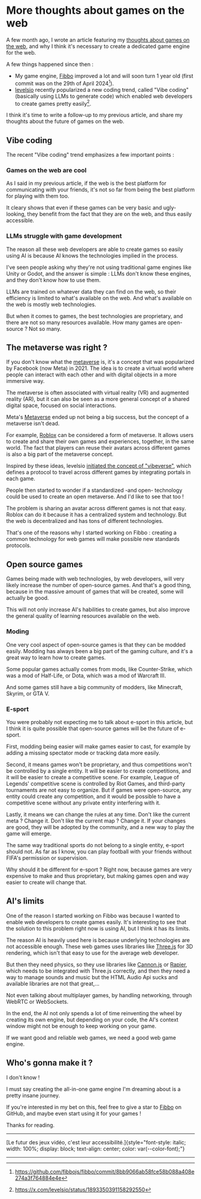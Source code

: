 # More thoughts about games on the web

A few month ago, I wrote an article featuring my [thoughts about games on the web](/blog/articles/thoughts-about-games-on-the-web), and why I think it's necessary to create a dedicated game engine for the web.

A few things happened since then :
- My game engine, [Fibbo](https://fibbo.dev) improved a lot and will soon turn 1 year old (first commit was on the 29th of April 2024[^1]).
- [levelsio](https://x.com/levelsio) recently popularized a new coding trend, called "Vibe coding" (basically using LLMs to generate code) which enabled web developers to create games pretty easily[^2].

I think it's time to write a follow-up to my previous article, and share my thoughts about the future of games on the web.

## Vibe coding

The recent "Vibe coding" trend emphasizes a few important points :

### Games on the web are cool

As I said in my previous article, if the web is the best platform for communicating with your friends, it's not so far from being the best platform for playing with them too.

It cleary shows that even if these games can be very basic and ugly-looking, they benefit from the fact that they are on the web, and thus easily accessible.

### LLMs struggle with game development

The reason all these web developers are able to create games so easily using AI is because AI knows the technologies implied in the process.

I've seen people asking why they're not using traditional game engines like Unity or Godot, and the answer is simple : LLMs don't know these engines, and they don't know how to use them.

LLMs are trained on whatever data they can find on the web, so their efficiency is limited to what's available on the web. And what's available on the web is mostly web technologies.

But when it comes to games, the best technologies are proprietary, and there are not so many resources available. How many games are open-source ? Not so many.

## The metaverse was right ?

If you don't know what the [metaverse](https://en.wikipedia.org/wiki/Metaverse) is, it's a concept that was popularized by Facebook (now Meta) in 2021. The idea is to create a virtual world where people can interact with each other and with digital objects in a more immersive way.

The metaverse is often associated with virtual reality (VR) and augmented reality (AR), but it can also be seen as a more general concept of a shared digital space, focused on social interactions.

Meta's [Metaverse](https://about.meta.com/what-is-the-metaverse/) ended up not being a big success, but the concept of a metaverse isn't dead.

For example, [Roblox](https://www.roblox.com/) can be considered a form of metaverse. It allows users to create and share their own games and experiences, together, in the same world. The fact that players can reuse their avatars across different games is also a big part of the metaverse concept.

Inspired by these ideas, levelsio [initiated the concept of "vibeverse"](https://x.com/levelsio/status/1903862431845093426), which defines a protocol to travel across different games by integrating portals in each game.

People then started to wonder if a standardized -and open- technology could be used to create an open metaverse. And I'd like to see that too !

The problem is sharing an avatar across different games is not that easy. Roblox can do it because it has a centralized system and technology. But the web is decentralized and has tons of different technologies.

That's one of the reasons why I started working on Fibbo : creating a common technology for web games will make possible new standards protocols.

## Open source games

Games being made with web technologies, by web developers, will very likely increase the number of open-source games. And that's a good thing, because in the massive amount of games that will be created, some will actually be good.

This will not only increase AI's habilities to create games, but also improve the general quality of learning resources available on the web.

### Moding

One very cool aspect of open-source games is that they can be modded easily. Modding has always been a big part of the gaming culture, and it's a great way to learn how to create games.

Some popular games actually comes from mods, like Counter-Strike, which was a mod of Half-Life, or Dota, which was a mod of Warcraft III.

And some games still have a big community of modders, like Minecraft, Skyrim, or GTA V.

### E-sport

You were probably not expecting me to talk about e-sport in this article, but I think it is quite possible that open-source games will be the future of e-sport.

First, modding being easier will make games easier to cast, for example by adding a missing spectator mode or tracking data more easily.

Second, it means games won't be proprietary, and thus competitions won't be controlled by a single entity. It will be easier to create competitions, and it will be easier to create a competitive scene.
For example, League of Legends' competitive scene is controlled by Riot Games, and third-party tournaments are not easy to organize.
But if games were open-source, any entity could create any competition, and it would be possible to have a competitive scene without any private entity interfering with it.

Lastly, it means we can change the rules at any time. Don't like the current meta ? Change it. Don't like the current map ? Change it.
If your changes are good, they will be adopted by the community, and a new way to play the game will emerge.

The same way traditional sports do not belong to a single entity, e-sport should not. As far as I know, you can play football with your friends without FIFA's permission or supervision.

Why should it be different for e-sport ? Right now, because games are very expensive to make and thus proprietary, but making games open and way easier to create will change that.

## AI's limits

One of the reason I started working on Fibbo was because I wanted to enable web developers to create games easily. It's interesting to see that the solution to this problem right now is using AI, but I think it has its limits.

The reason AI is heavily used here is because underlying technologies are not accessible enough. These web games uses libraries like [Three.js](https://threejs.org/) for 3D rendering, which isn't that easy to use for the average web developer.

But then they need physics, so they use libraries like [Cannon.js](https://schteppe.github.io/cannon.js/) or [Rapier](https://rapier.rs/), which needs to be integrated with Three.js correctly, and then they need a way to manage sounds and music but the HTML Audio Api sucks and available libraries are not that great,...

Not even talking about multiplayer games, by handling networking, through WebRTC or WebSockets.

In the end, the AI not only spends a lot of time reinventing the wheel by creating its own engine, but depending on your code, the AI's context window might not be enough to keep working on your game.

If we want good and reliable web games, we need a good web game engine.

## Who's gonna make it ?

I don't know !

I must say creating the all-in-one game engine I'm dreaming about is a pretty insane journey.

If you're interested in my bet on this, feel free to give a star to [Fibbo](https://github.com/fibbojs/fibbo) on GitHub, and maybe even start using it for your games !

Thanks for reading.

---

[Le futur des jeux vidéo, c'est leur accessibilité.]{style="font-style: italic; width: 100%; display: block; text-align: center; color: var(--color-font);"}

---

[^1]: https://github.com/fibbojs/fibbo/commit/8bb9066ab58fce58b088a408e274a3f764884e4e
[^2]: https://x.com/levelsio/status/1893350391158292550
